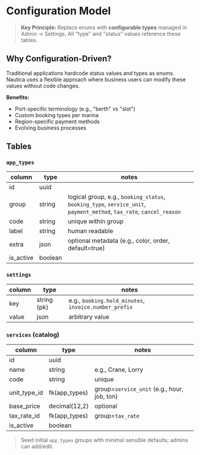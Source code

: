 
# Configuration Model

> **Key Principle:** Replace enums with **configurable types** managed in Admin → Settings. All "type" and "status" values reference these tables.

## Why Configuration-Driven?

Traditional applications hardcode status values and types as enums. Nautica uses a flexible approach where business users can modify these values without code changes.

**Benefits:**
- Port-specific terminology (e.g., "berth" vs "slot")
- Custom booking types per marina
- Region-specific payment methods
- Evolving business processes

## Tables

### `app_types`

| column     | type    | notes                                                                                                                |
| ---------- | ------- | -------------------------------------------------------------------------------------------------------------------- |
| id         | uuid    |                                                                                                                      |
| group      | string  | logical group, e.g., `booking_status`, `booking_type`, `service_unit`, `payment_method`, `tax_rate`, `cancel_reason` |
| code       | string  | unique within group                                                                                                  |
| label      | string  | human readable                                                                                                       |
| extra      | json    | optional metadata (e.g., color, order, default=true)                                                                 |
| is\_active | boolean |                                                                                                                      |

### `settings`

| column | type        | notes                                                 |
| ------ | ----------- | ----------------------------------------------------- |
| key    | string (pk) | e.g., `booking.hold_minutes`, `invoice.number_prefix` |
| value  | json        | arbitrary value                                       |

### `services` (catalog)

| column         | type           | notes                                       |
| -------------- | -------------- | ------------------------------------------- |
| id             | uuid           |                                             |
| name           | string         | e.g., Crane, Lorry                          |
| code           | string         | unique                                      |
| unit\_type\_id | fk(app\_types) | group=`service_unit` (e.g., hour, job, ton) |
| base\_price    | decimal(12,2)  | optional                                    |
| tax\_rate\_id  | fk(app\_types) | group=`tax_rate`                            |
| is\_active     | boolean        |                                             |

> Seed initial `app_types` groups with minimal sensible defaults; admins can add/edit.